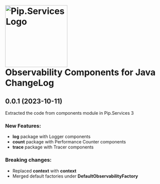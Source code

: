 # <img src="https://uploads-ssl.webflow.com/5ea5d3315186cf5ec60c3ee4/5edf1c94ce4c859f2b188094_logo.svg" alt="Pip.Services Logo" width="200"> <br/> Observability Components for Java ChangeLog

## <a name="0.0.1"></a> 0.0.1 (2023-10-11) 
Extracted the code from components module in Pip.Services 3

### New Features:
* **log** package with Logger components
* **count** package with Performance Counter components
* **trace** package with Tracer components

### Breaking changes:
* Replaced **context** with **context**
* Merged default factories under **DefaultObservabilityFactory**
